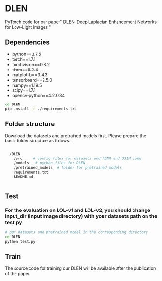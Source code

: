 # DLEN
PyTorch code for our paper" DLEN: Deep Laplacian Enhancement Networks for Low-Light Images "

## Dependencies
* python==3.7.5
* torch==1.7.1
* torchvision==0.8.2
* timm==0.2.4
* matplotlib==3.4.3
* tensorboard==2.5.0
* numpy==1.19.5
* scipy==1.7.1
* opencv-python==4.2.0.34

```bash
cd DLEN 
pip install -r ./requirements.txt
```


## Folder structure
Download the datasets and pretrained models first. Please prepare the basic folder structure as follows.

```bash

  /DLEN
    /src     # config files for datasets and PSNR and SSIM code
    /models   # python files for DLEN
    /pretrained_models  # folder for pretrained models
    requirements.txt
    README.md
    
```
## Test
### For the evaluation on LOL-v1 and LOL-v2, you should change input_dir (Input image directory) with your datasets path on the test.py
```bash  
# put datasets and pretrained model in the corresponding directory 
cd DLEN 
python test.py
```
## Train

The source code for training our DLEN will be available after the publication of the paper.
